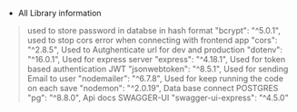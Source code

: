    - All Library information
 > used to store password in databse in hash format 
    "bcrypt": "^5.0.1",    
 > used to stop cors error when connecting with frontend app
    "cors": "^2.8.5",
> Used to Autghenticate url for dev and production
    "dotenv": "^16.0.1",
> Used for express server
    "express": "^4.18.1",
> Used for token based authentication JWT
    "jsonwebtoken": "^8.5.1",
> Used for sending Email to user
    "nodemailer": "^6.7.8",
> Used for keep running the code on each save
    "nodemon": "^2.0.19",
> Data base connect POSTGRES
    "pg": "^8.8.0",
> Api docs SWAGGER-UI
    "swagger-ui-express": "^4.5.0"